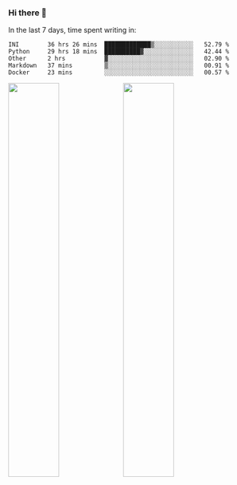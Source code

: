 ### Hi there 👋

In the last 7 days, time spent writing in:

<!--START_SECTION:waka-->
```text
INI        36 hrs 26 mins  █████████████▒░░░░░░░░░░░   52.79 % 
Python     29 hrs 18 mins  ██████████▓░░░░░░░░░░░░░░   42.44 % 
Other      2 hrs           ▓░░░░░░░░░░░░░░░░░░░░░░░░   02.90 % 
Markdown   37 mins         ▒░░░░░░░░░░░░░░░░░░░░░░░░   00.91 % 
Docker     23 mins         ░░░░░░░░░░░░░░░░░░░░░░░░░   00.57 % 
```
<!--END_SECTION:waka-->

<img src="https://wakatime.com/share/@jimtje/5d0c92de-08f8-4a72-8f2f-6a9693d1e318.svg" width=45% height=45%> <img src="https://wakatime.com/share/@jimtje/501498ae-bda5-4da7-a89d-b40bcdd5556d.svg" width=45% height=45%>
